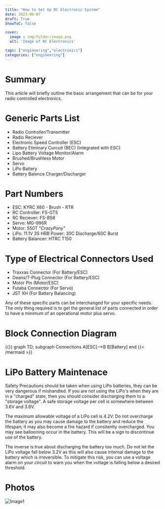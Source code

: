 ```yaml
---
title: "How to Set Up RC Electronic System"
date: 2023-06-07
draft: True
ShowToC: false

cover:
  image : img/folder/image.png
  alt: 'Image of RC Electronics'

tags: ["engineering","electronics"]
categories: ["engineering"]
---
```


# Summary

This article will briefly outline the basic arrangement that can be for your radio controlled electronics.

# Generic Parts List

- Radio Controller/Transmitter
- Radio Reciever
- Electronic Speed Controller (ESC)
- Battery Eliminary Curcuit (BEC) (Integrated with ESC)
- Lipo Battery Voltage Monitor/Alarm
- Brushed/Brushless Motor
- Servo
- LiPo Battery
- Battery Balence Charger/Discharger

# Part Numbers
- ESC: KYRC X60 - Brush - RTR
- RC Controller: FS-GT5
- RC Reciever: FS-BS6
- Servo: MG-996R
- Motor: 550T *"CrazyPony"*
- LiPo: 11.1V 3S HRB Power: 30C Discharge/60C Burst
- Battery Balancer: HTRC T150

# Type of Electrical Connectors Used
- Traxxas Connector (For Battery/ESC)
- Deans/T-Plug Connector (For Battery/ESC)
- Motor Pin (Motor/ESC)
- Futaba Connector (For Servo)
- JST XH (For Battery Balancing)

Any of these specific parts can be interchanged for your specific needs. The only thing required is to get the general list of parts connected in order to have a minimum of an operational motor plus servo.

# Block Connection Diagram

{{<mermaid>}}
graph TD;
    subgraph Connections
    A[ESC]-->B
    B[Battery]
    end
{{< /mermaid >}}

# LiPo Battery Maintenace
Safety Precautions should be taken when using LiPo batteries, they can be very dangerous if mishandled. If you are not using the LiPo's when they are in a "charged" state, then you should consider discharging them to a "storage voltage". A safe storage voltage per cell is somewhere between 3.6V and 3.8V.

The maximum allowable voltage of a LiPo cell is 4.2V. Do not overcharge the battery as you may cause damage to the battery and reduce the lifespan; it may also become a fire hazard if consitently overcharged. You may see ballooning occur in the battery. This will be a sign to discontinue use of the battery.

The inverse is true about discharging the battery too much. Do not let the LiPo voltage fall below 3.2V as this will also cause internal damage to the battery which is irreversible. To mitigate this risk, you can use a voltage alarm on your circuit to warn you when the voltage is falling below a desired threshold.

# Photos

![Image1](/img/folder/imageName.jpg)

